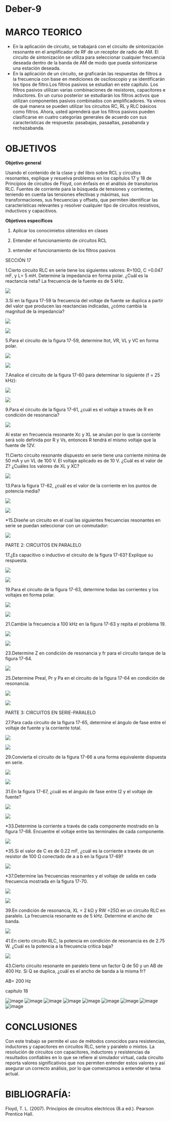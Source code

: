 # Deber-9
# MARCO TEORICO
* En la aplicación de circuito, se trabajará con el circuito de sintonización resonante en el amplificador de RF de un receptor de radio de AM. El circuito de sintonización se utiliza para seleccionar cualquier frecuencia deseada dentro de la banda de AM de modo que pueda sintonizarse una estación deseada.
* En la aplicación de un circuito, se graficarán las respuestas de filtros a la frecuencia con base en mediciones de osciloscopio y se identificarán los tipos de filtro.Los filtros pasivos se estudian en este capítulo. Los filtros pasivos utilizan varias combinaciones de resistores, capacitores e inductores. En un curso posterior se estudiarán los filtros activos que utilizan componentes pasivos combinados con amplificadores. Ya vimos de qué manera se pueden utilizar los circuitos RC, RL y RLC básicos como filtros. Ahora, usted aprenderá que los filtros pasivos pueden clasificarse en cuatro categorías generales de acuerdo con sus características de respuesta: pasabajas, pasaaltas, pasabanda y rechazabanda.

# OBJETIVOS 

**Objetivo general**

Usando el contenido de la clase y del libro sobre RCL y circuitos resonantes, explique y resuelva problemas en los capítulos 17 y 18 de Principios de circuitos de Floyd, con énfasis en el análisis de transitorios RLC. Fuentes de corriente para la búsqueda de tensiones y corrientes, teniendo en cuenta las tensiones efectivas y máximas, sus transformaciones, sus frecuencias y offsets, que permiten identificar las características relevantes y resolver cualquier tipo de circuitos resistivos, inductivos y capacitivos.

**Objetivos específicos**


1. Aplicar los conocimietos obtenidos en clases

2. Entender el funcionamiento de circuitos RCL

3. entender el funcionamiento de los filtros pasivos


  SECCIÓN 17
   
   1.Cierto circuito RLC en serie tiene los siguientes valores: R=10Ω, C =0.047 mF, y L= 5 mH.
   Determine la impedancia en forma polar. ¿Cuál es la reactancia neta? La frecuencia de la fuente es de
   5 kHz.
   
   ![](https://github.com/jlcastro5/Tarea9/blob/204f2683e514247fe1ffd093cd39c9d192d91d6e/E1.PNG)
   
   3.Si en la figura 17-59 la frecuencia del voltaje de fuente se duplica a partir del valor que producen 
   las reactancias indicadas, ¿cómo cambia la magnitud de la impedancia?
   
   ![](https://github.com/jlcastro5/Tarea9/blob/c1e96ecd6a7f4f5a877582c231dcc3db8cd93627/Figura17-59.PNG)
   
   ![](https://github.com/jlcastro5/Tarea9/blob/204f2683e514247fe1ffd093cd39c9d192d91d6e/E3.PNG)
   
   
   5.Para el circuito de la figura 17-59, determine Itot, VR, VL y VC en forma polar.

   ![](https://github.com/jlcastro5/Tarea9/blob/c1e96ecd6a7f4f5a877582c231dcc3db8cd93627/Figura17-59.PNG)
   
   ![](https://github.com/jlcastro5/Tarea9/blob/204f2683e514247fe1ffd093cd39c9d192d91d6e/E5.PNG)

   7.Analice el circuito de la figura 17-60 para determinar lo siguiente (f = 25 kHz):

   ![](https://github.com/jlcastro5/Tarea9/blob/c1e96ecd6a7f4f5a877582c231dcc3db8cd93627/Figura17-60.PNG)
   
   ![](https://github.com/jlcastro5/Tarea9/blob/204f2683e514247fe1ffd093cd39c9d192d91d6e/E7.PNG)
   
   
   9.Para el circuito de la figura 17-61, ¿cuál es el voltaje a través de R en condición de resonancia?
   
   ![](https://github.com/jlcastro5/Tarea9/blob/c1e96ecd6a7f4f5a877582c231dcc3db8cd93627/Figura17-61.PNG)
   
   Al estar en frecuencia resonante Xc y XL se anulan por lo que la corriente será solo definida por R y Vs, entonces R tendrá el mismo voltaje que la fuente de 12V.
   
   11.Cierto circuito resonante dispuesto en serie tiene una corriente mínima de 50 mA y un VL de 100 V. 
   El voltaje aplicado es de 10 V. ¿Cuál es el valor de Z? ¿Cuáles los valores de XL y XC?
   
   ![](https://github.com/jlcastro5/Tarea9/blob/204f2683e514247fe1ffd093cd39c9d192d91d6e/E11.PNG)
   
   13.Para la figura 17-62, ¿cuál es el valor de la corriente en los puntos de potencia media?
   
   ![](https://github.com/jlcastro5/Tarea9/blob/c1e96ecd6a7f4f5a877582c231dcc3db8cd93627/Figura17-62.PNG)
   
   ![](https://github.com/jlcastro5/Tarea9/blob/83d9313292cc25a54c9be90f217b27da1012922c/P13.PNG)
   

   *15.Diseñe un circuito en el cual las siguientes frecuencias resonantes en serie se puedan seleccionar
    con un conmutador:
   
   ![](https://github.com/jlcastro5/Tarea9/blob/80fe9700b8be815300e9be3b668cd28df999b61a/P15.PNG)
    
   
   PARTE 2: CIRCUITOS EN PARALELO
   
   
   17.¿Es capacitivo o inductivo el circuito de la figura 17-63? Explique su respuesta. 
   
   ![](https://github.com/jlcastro5/Tarea9/blob/c1e96ecd6a7f4f5a877582c231dcc3db8cd93627/Figura17-63.PNG)
   
   ![](https://github.com/jlcastro5/Tarea9/blob/204f2683e514247fe1ffd093cd39c9d192d91d6e/E17.PNG)

   
   19.Para el circuito de la figura 17-63, determine todas las corrientes y los voltajes en forma polar.
   
   ![](https://github.com/jlcastro5/Tarea9/blob/c1e96ecd6a7f4f5a877582c231dcc3db8cd93627/Figura17-63.PNG)
   
   ![](https://github.com/jlcastro5/Tarea9/blob/204f2683e514247fe1ffd093cd39c9d192d91d6e/E19.PNG)
   
   21.Cambie la frecuencia a 100 kHz en la figura 17-63 y repita el problema 19. 
   
   ![](https://github.com/jlcastro5/Tarea9/blob/c1e96ecd6a7f4f5a877582c231dcc3db8cd93627/Figura17-63.PNG)
   
   ![](https://github.com/jlcastro5/Tarea9/blob/83d9313292cc25a54c9be90f217b27da1012922c/P21.PNG)
   
   
   23.Determine Z en condición de resonancia y fr para el circuito tanque de la figura 17-64.
   
   ![](https://github.com/jlcastro5/Tarea9/blob/c1e96ecd6a7f4f5a877582c231dcc3db8cd93627/Figura17-64.PNG)

   25.Determine Preal, Pr y Pa en el circuito de la figura 17-64 en condición de resonancia.
   
   ![](https://github.com/jlcastro5/Tarea9/blob/c1e96ecd6a7f4f5a877582c231dcc3db8cd93627/Figura17-64.PNG)
   
   ![](https://github.com/jlcastro5/Tarea9/blob/204f2683e514247fe1ffd093cd39c9d192d91d6e/E25.PNG)
   
   PARTE 3: CIRCUITOS EN SERIE-PARALELO
   
   
   27.Para cada circuito de la figura 17-65, determine el ángulo de fase entre el voltaje de fuente 
   y la corriente total.
   
   ![](https://github.com/jlcastro5/Tarea9/blob/c1e96ecd6a7f4f5a877582c231dcc3db8cd93627/Figura17-65.PNG)
   
   ![](https://github.com/jlcastro5/Tarea9/blob/63d1e25048d3bde4c4d5c84b5c7f0c5647e12b52/E27.PNG)
   
   29.Convierta el circuito de la figura 17-66 a una forma equivalente dispuesta en serie.
   
   ![](https://github.com/jlcastro5/Tarea9/blob/c1e96ecd6a7f4f5a877582c231dcc3db8cd93627/Figura17-66.PNG)
   
   ![](https://github.com/jlcastro5/Tarea9/blob/63d1e25048d3bde4c4d5c84b5c7f0c5647e12b52/E29.PNG)

   31.En la figura 17-67, ¿cuál es el ángulo de fase entre I2 y el voltaje de fuente?
   
   ![](https://github.com/jlcastro5/Tarea9/blob/c1e96ecd6a7f4f5a877582c231dcc3db8cd93627/Figura17-67.PNG)
   
      
   ![](https://github.com/jlcastro5/Tarea9/blob/80fe9700b8be815300e9be3b668cd28df999b61a/P31.PNG)
   
   *33.Determine la corriente a través de cada componente mostrado en la figura 17-68. Encuentre el 
   voltaje entre las terminales de cada componente.
   
   ![](https://github.com/jlcastro5/Tarea9/blob/c1e96ecd6a7f4f5a877582c231dcc3db8cd93627/Figura17-68.PNG)
   
   *35.Si el valor de C es de 0.22 mF, ¿cuál es la corriente a través de un resistor de 100 Ω conectado
   de a a b en la figura 17-69?
   
   ![](https://github.com/jlcastro5/Tarea9/blob/c1e96ecd6a7f4f5a877582c231dcc3db8cd93627/Figura17-69.PNG)
   
   *37.Determine las frecuencias resonantes y el voltaje de salida en cada frecuencia mostrada en la
   figura 17-70.


   ![](https://github.com/jlcastro5/Tarea9/blob/c1e96ecd6a7f4f5a877582c231dcc3db8cd93627/Figura17-70.PNG)
   
   ![](https://github.com/jlcastro5/Tarea9/blob/63d1e25048d3bde4c4d5c84b5c7f0c5647e12b52/E37.PNG)
      
   
   39.En condición de resonancia, XL = 2 kΩ y RW =25Ω en un circuito RLC en paralelo. La frecuencia 
   resonante es de 5 kHz. Determine el ancho de banda.
   
   ![](https://github.com/jlcastro5/Tarea9/blob/63d1e25048d3bde4c4d5c84b5c7f0c5647e12b52/E39.PNG)

   41.En cierto circuito RLC, la potencia en condición de resonancia es de 2.75 W. ¿Cuál es la potencia 
   a la frecuencia crítica baja?
   
   ![](https://github.com/jlcastro5/Tarea9/blob/63d1e25048d3bde4c4d5c84b5c7f0c5647e12b52/E41.PNG)

   43.Cierto circuito resonante en paralelo tiene un factor Q de 50 y un AB de 400 Hz. Si Q se duplica, 
   ¿cuál es el ancho de banda a la misma fr?
   
   AB= 200 Hz
   
 capitulo 18

![image](https://user-images.githubusercontent.com/93835463/156314469-6997a3d7-ec7b-4d2e-b25d-791c49b5e315.png)
![image](https://user-images.githubusercontent.com/93835463/156314474-ca48eac8-fcad-4bad-ba22-f35e9ff7ccba.png)
![image](https://user-images.githubusercontent.com/93835463/156314490-511caf7b-dbf4-43f2-818c-1a4895e217a6.png)
![image](https://user-images.githubusercontent.com/93835463/156314503-2c32c3b6-96b1-4fbf-9dcf-595bd7a36626.png)
![image](https://user-images.githubusercontent.com/93835463/156314518-ce88da7f-d7c8-46f3-8129-f9579c609b0b.png)
![image](https://user-images.githubusercontent.com/93835463/156314521-0ca90f7a-37e4-41a3-8f27-f04c85347533.png)
![image](https://user-images.githubusercontent.com/93835463/156314534-aa649a4a-5e51-437b-9835-3113d2d9e015.png)
![image](https://user-images.githubusercontent.com/93835463/156314552-4f476296-42b5-41c2-a83d-558956ec31f5.png)
![image](https://user-images.githubusercontent.com/93835463/156314571-d2424f82-54f2-4574-92a0-94a136cc627d.png)

# CONCLUSIONES

Con este trabajo se permite el uso de métodos conocidos para resistencias, inductores y capacitores en circuitos RLC, serie y paralelo o mixtos. La resolución de circuitos con capacitores, inductores y resistencias da resultados confiables en lo que se refiere al simulador virtual, cada circuito reporta valores significativos que nos permiten entender estos valores y así asegurar un correcto análisis, por lo que comenzamos a entender el tema actual.

# BIBLIOGRAFÍA:

Floyd, T. L. (2007). Principios de circuitos electricos (8.a ed.). Pearson Prentice Hall.
